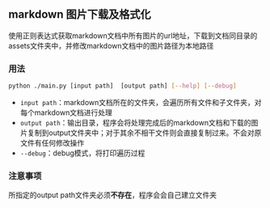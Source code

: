 ## markdown 图片下载及格式化

使用正则表达式获取markdown文档中所有图片的url地址，下载到文档同目录的assets文件夹中，并修改markdown文档中的图片路径为本地路径

### 用法

```sh
python ./main.py [input path]  [output path] [--help] [--debug]
```

+ `input path`：markdown文档所在的文件夹，会遍历所有文件和子文件夹，对每个markdown文档进行处理
+ `output path`：输出目录，程序会将处理完成后的markdown文档和下载的图片复制到output文件夹中；对于其余不相干文件则会直接复制过来。不会对原文件有任何修改操作
+ `--debug`：debug模式，将打印遍历过程

### 注意事项

所指定的output path文件夹必须**不存在**，程序会会自己建立文件夹